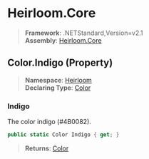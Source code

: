 # Heirloom.Core

> **Framework**: .NETStandard,Version=v2.1  
> **Assembly**: [Heirloom.Core][0]

## Color.Indigo (Property)

> **Namespace**: [Heirloom][0]  
> **Declaring Type**: [Color][1]

### Indigo

The color indigo (#4B0082).

```cs
public static Color Indigo { get; }
```

> **Returns**: [Color][1]

[0]: ../../../Heirloom.Core.md
[1]: ../Color.md
